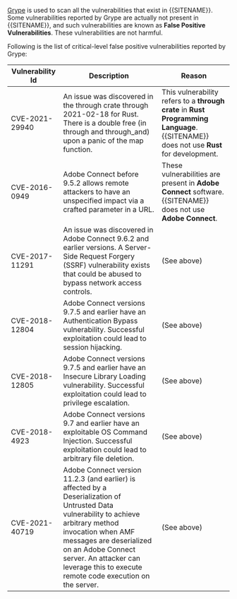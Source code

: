 [Grype](https://github.com/anchore/grype) is used to scan all the vulnerabilities that exist in {{SITENAME}}. Some vulnerabilities reported by Grype are actually not present in {{SITENAME}}, and such vulnerabilities are known as **False Positive Vulnerabilities**. These vulnerabilities are not harmful.

Following is the list of critical-level false positive vulnerabilities reported by Grype:

| Vulnerability Id | Description | Reason |
|-----------------|------------|--------|
| CVE-2021-29940 | An issue was discovered in the through crate through 2021-02-18 for Rust. There is a double free (in through and through_and) upon a panic of the map function. | This vulnerability refers to a **through crate** in **Rust Programming Language**. {{SITENAME}} does not use **Rust** for development. |
| CVE-2016-0949 | Adobe Connect before 9.5.2 allows remote attackers to have an unspecified impact via a crafted parameter in a URL. | These vulnerabilities are present in **Adobe Connect** software. {{SITENAME}} does not use **Adobe Connect**. |
| CVE-2017-11291 | An issue was discovered in Adobe Connect 9.6.2 and earlier versions. A Server-Side Request Forgery (SSRF) vulnerability exists that could be abused to bypass network access controls. | (See above) |
| CVE-2018-12804 | Adobe Connect versions 9.7.5 and earlier have an Authentication Bypass vulnerability. Successful exploitation could lead to session hijacking. | (See above) |
| CVE-2018-12805 | Adobe Connect versions 9.7.5 and earlier have an Insecure Library Loading vulnerability. Successful exploitation could lead to privilege escalation. | (See above) |
| CVE-2018-4923 | Adobe Connect versions 9.7 and earlier have an exploitable OS Command Injection. Successful exploitation could lead to arbitrary file deletion. | (See above) |
| CVE-2021-40719 | Adobe Connect version 11.2.3 (and earlier) is affected by a Deserialization of Untrusted Data vulnerability to achieve arbitrary method invocation when AMF messages are deserialized on an Adobe Connect server. An attacker can leverage this to execute remote code execution on the server. | (See above) |
